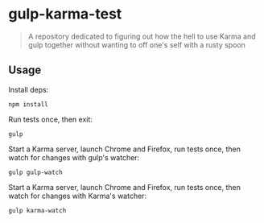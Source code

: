 # gulp-karma-test
> A repository dedicated to figuring out how the hell to use Karma and gulp together without wanting to off one's self with a rusty spoon

## Usage

Install deps:

```shell
npm install
```

Run tests once, then exit:
```shell
gulp
```

Start a Karma server, launch Chrome and Firefox, run tests once, then watch for changes with gulp's watcher:

```shell
gulp gulp-watch
```

Start a Karma server, launch Chrome and Firefox, run tests once, then watch for changes with Karma's watcher:

```shell
gulp karma-watch
```

